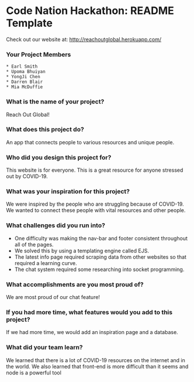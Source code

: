 # Code Nation Hackathon: README Template
Check out our website at:
http://reachoutglobal.herokuapp.com/

### Your Project Members
    * Earl Smith
    * Upoma Bhuiyan
    * YongJi Chen
    * Darren Blair
    * Mia McDuffie

### What is the name of your project?    
Reach Out Global!
### What does this project do?
An app that connects people to various resources and unique people. 
### Who did you design this project for?
This website is for everyone. This is a great resource for anyone stressed out by COVID-19. 
### What was your inspiration for this project?
We were inspired by the people who are struggling because of COVID-19. We wanted to connect these people with vital resources and other people.
### What challenges did you run into?
   * One difficulty was making the nav-bar and footer consistent throughout all of the pages.
   * We solved this by using a templating engine called EJS.
   * The latest info page required scraping data from other websites so that required a learning curve.
   * The chat system required some researching into socket programming.
### What accomplishments are you most proud of?
We are most proud of our chat feature!
### If you had more time, what features would you add to this project?
If we had more time, we would add an inspiration page and a database. 
### What did your team learn?
We learned that there is a lot of COVID-19 resources on the internet and in the world. We also learned that front-end is more difficult than it seems and node is a powerful tool
